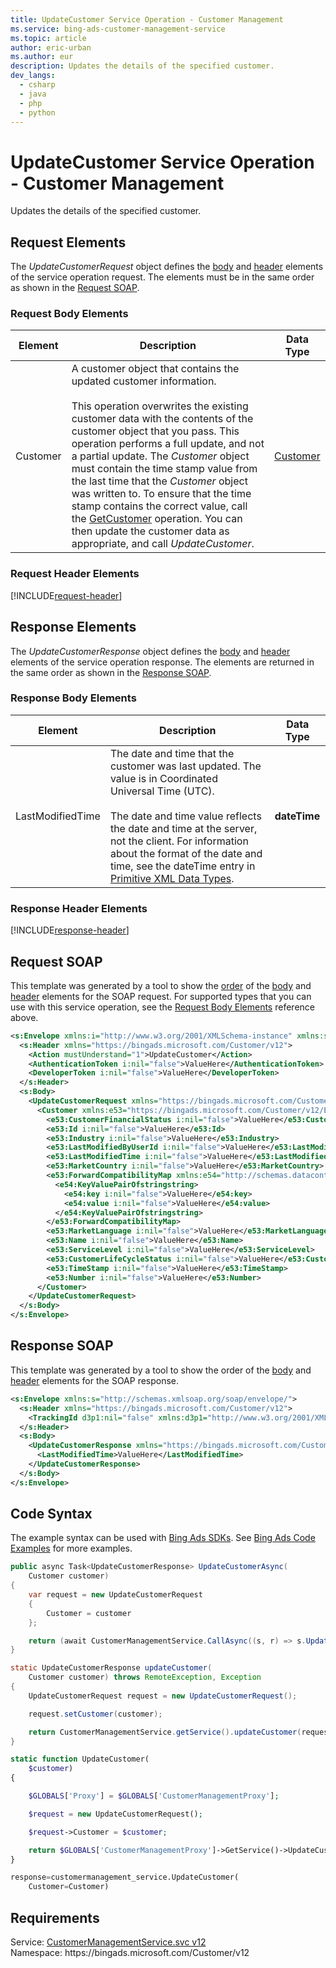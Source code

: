 ```yaml
---
title: UpdateCustomer Service Operation - Customer Management
ms.service: bing-ads-customer-management-service
ms.topic: article
author: eric-urban
ms.author: eur
description: Updates the details of the specified customer.
dev_langs: 
  - csharp
  - java
  - php
  - python
---
```

# UpdateCustomer Service Operation - Customer Management
Updates the details of the specified customer.

## <a name="request"></a>Request Elements
The *UpdateCustomerRequest* object defines the [body](#request-body) and [header](#request-header) elements of the service operation request. The elements must be in the same order as shown in the [Request SOAP](#request-soap). 

### <a name="request-body"></a>Request Body Elements


|Element|Description|Data Type|
|-----------|---------------|-------------|
|<a name="customer"></a>Customer|A customer object that contains the updated customer information.<br /><br />This operation overwrites the existing customer data with the contents of the customer object that you pass. This operation performs a full update, and not a partial update. The *Customer* object must contain the time stamp value from the last time that the *Customer* object was written to. To ensure that the time stamp contains the correct value, call the [GetCustomer](getcustomer.md) operation. You can then update the customer data as appropriate, and call *UpdateCustomer*.|[Customer](customer.md)|

### <a name="request-header"></a>Request Header Elements
[!INCLUDE[request-header](./includes/request-header.md)]

## <a name="response"></a>Response Elements
The *UpdateCustomerResponse* object defines the [body](#response-body) and [header](#response-header) elements of the service operation response. The elements are returned in the same order as shown in the [Response SOAP](#response-soap).

### <a name="response-body"></a>Response Body Elements


|Element|Description|Data Type|
|-----------|---------------|-------------|
|<a name="lastmodifiedtime"></a>LastModifiedTime|The date and time that the customer was last updated. The value is in Coordinated Universal Time (UTC).<br/><br/> The date and time value reflects the date and time at the server, not the client. For information about the format of the date and time, see the dateTime entry in [Primitive XML Data Types](https://go.microsoft.com/fwlink/?linkid=859198).|**dateTime**|

### <a name="response-header"></a>Response Header Elements
[!INCLUDE[response-header](./includes/response-header.md)]

## <a name="request-soap"></a>Request SOAP
This template was generated by a tool to show the [order](../guides/services-protocol.md#element-order) of the [body](#request-body) and [header](#request-header) elements for the SOAP request. For supported types that you can use with this service operation, see the [Request Body Elements](#request-header) reference above.

```xml
<s:Envelope xmlns:i="http://www.w3.org/2001/XMLSchema-instance" xmlns:s="http://schemas.xmlsoap.org/soap/envelope/">
  <s:Header xmlns="https://bingads.microsoft.com/Customer/v12">
    <Action mustUnderstand="1">UpdateCustomer</Action>
    <AuthenticationToken i:nil="false">ValueHere</AuthenticationToken>
    <DeveloperToken i:nil="false">ValueHere</DeveloperToken>
  </s:Header>
  <s:Body>
    <UpdateCustomerRequest xmlns="https://bingads.microsoft.com/Customer/v12">
      <Customer xmlns:e53="https://bingads.microsoft.com/Customer/v12/Entities" i:nil="false">
        <e53:CustomerFinancialStatus i:nil="false">ValueHere</e53:CustomerFinancialStatus>
        <e53:Id i:nil="false">ValueHere</e53:Id>
        <e53:Industry i:nil="false">ValueHere</e53:Industry>
        <e53:LastModifiedByUserId i:nil="false">ValueHere</e53:LastModifiedByUserId>
        <e53:LastModifiedTime i:nil="false">ValueHere</e53:LastModifiedTime>
        <e53:MarketCountry i:nil="false">ValueHere</e53:MarketCountry>
        <e53:ForwardCompatibilityMap xmlns:e54="http://schemas.datacontract.org/2004/07/System.Collections.Generic" i:nil="false">
          <e54:KeyValuePairOfstringstring>
            <e54:key i:nil="false">ValueHere</e54:key>
            <e54:value i:nil="false">ValueHere</e54:value>
          </e54:KeyValuePairOfstringstring>
        </e53:ForwardCompatibilityMap>
        <e53:MarketLanguage i:nil="false">ValueHere</e53:MarketLanguage>
        <e53:Name i:nil="false">ValueHere</e53:Name>
        <e53:ServiceLevel i:nil="false">ValueHere</e53:ServiceLevel>
        <e53:CustomerLifeCycleStatus i:nil="false">ValueHere</e53:CustomerLifeCycleStatus>
        <e53:TimeStamp i:nil="false">ValueHere</e53:TimeStamp>
        <e53:Number i:nil="false">ValueHere</e53:Number>
      </Customer>
    </UpdateCustomerRequest>
  </s:Body>
</s:Envelope>
```

## <a name="response-soap"></a>Response SOAP
This template was generated by a tool to show the order of the [body](#response-body) and [header](#response-header) elements for the SOAP response.

```xml
<s:Envelope xmlns:s="http://schemas.xmlsoap.org/soap/envelope/">
  <s:Header xmlns="https://bingads.microsoft.com/Customer/v12">
    <TrackingId d3p1:nil="false" xmlns:d3p1="http://www.w3.org/2001/XMLSchema-instance">ValueHere</TrackingId>
  </s:Header>
  <s:Body>
    <UpdateCustomerResponse xmlns="https://bingads.microsoft.com/Customer/v12">
      <LastModifiedTime>ValueHere</LastModifiedTime>
    </UpdateCustomerResponse>
  </s:Body>
</s:Envelope>
```

## <a name="example"></a>Code Syntax
The example syntax can be used with [Bing Ads SDKs](../guides/client-libraries.md). See [Bing Ads Code Examples](../guides/code-examples.md) for more examples.
```csharp
public async Task<UpdateCustomerResponse> UpdateCustomerAsync(
    Customer customer)
{
    var request = new UpdateCustomerRequest
    {
        Customer = customer
    };

    return (await CustomerManagementService.CallAsync((s, r) => s.UpdateCustomerAsync(r), request));
}
```
```java
static UpdateCustomerResponse updateCustomer(
    Customer customer) throws RemoteException, Exception
{
    UpdateCustomerRequest request = new UpdateCustomerRequest();

    request.setCustomer(customer);

    return CustomerManagementService.getService().updateCustomer(request);
}
```
```php
static function UpdateCustomer(
    $customer)
{

    $GLOBALS['Proxy'] = $GLOBALS['CustomerManagementProxy'];

    $request = new UpdateCustomerRequest();

    $request->Customer = $customer;

    return $GLOBALS['CustomerManagementProxy']->GetService()->UpdateCustomer($request);
}
```
```python
response=customermanagement_service.UpdateCustomer(
    Customer=Customer)
```

## Requirements
Service: [CustomerManagementService.svc v12](https://clientcenter.api.bingads.microsoft.com/Api/CustomerManagement/v12/CustomerManagementService.svc)  
Namespace: https\://bingads.microsoft.com/Customer/v12  

